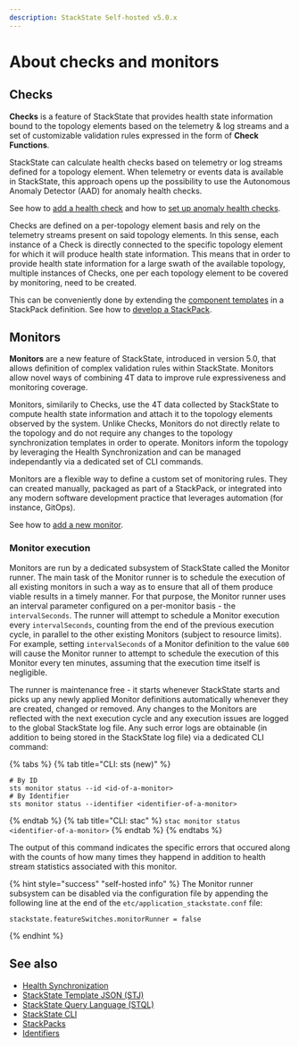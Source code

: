 ```yaml
---
description: StackState Self-hosted v5.0.x
---
```


# About checks and monitors

## Checks

**Checks** is a feature of StackState that provides health state information bound to the topology elements based on the telemetry & log streams and a set of customizable validation rules expressed in the form of **Check Functions**.

StackState can calculate health checks based on telemetry or log streams defined for a topology element. When telemetry or events data is available in StackState, this approach opens up the possibility to use the Autonomous Anomaly Detector \(AAD\) for anomaly health checks.

See how to [add a health check](./add-a-health-check.md) and how to [set up anomaly health checks](./anomaly-health-checks.md).

Checks are defined on a per-topology element basis and rely on the telemetry streams present on said topology elements. In this sense, each instance of a Check is directly connected to the specific topology element for which it will produce health state information. This means that in order to provide health state information for a large swath of the available topology, multiple instances of Checks, one per each topology element to be covered by monitoring, need to be created.

This can be conveniently done by extending the [component templates](../../develop/developer-guides/custom-functions/template-functions.md) in a StackPack definition. See how to [develop a StackPack](../../develop/developer-guides/stackpack/README.md).

## Monitors
**Monitors** are a new feature of StackState, introduced in version 5.0, that allows definition of complex validation rules within StackState. Monitors allow novel ways of combining 4T data to improve rule expressiveness and monitoring coverage.

Monitors, similarily to Checks, use the 4T data collected by StackState to compute health state information and attach it to the topology elements observed by the system. Unlike Checks, Monitors do not directly relate to the topology and do not require any changes to the topology synchronization templates in order to operate. Monitors inform the topology by leveraging the Health Synchronization and can be managed independantly via a dedicated set of CLI commands.

Monitors are a flexible way to define a custom set of monitoring rules. They can created manually, packaged as part of a StackPack, or integrated into any modern software development practice that leverages automation (for instance, GitOps).

See how to [add a new monitor](./add-a-monitor.md).

### Monitor execution
Monitors are run by a dedicated subsystem of StackState called the Monitor runner. The main task of the Monitor runner is to schedule the execution of all existing monitors in such a way as to ensure that all of them produce viable results in a timely manner.
For that purpose, the Monitor runner uses an interval parameter configured on a per-monitor basis - the `intervalSeconds`. The runner will attempt to schedule a Monitor execution every `intervalSeconds`, counting from the end of the previous execution cycle, in parallel to the other existing Monitors (subject to resource limits). For example, setting `intervalSeconds` of a Monitor definition to the value `600` will cause the Monitor runner to attempt to schedule the execution of this Monitor every ten minutes, assuming that the execution time itself is negligible.

The runner is maintenance free - it starts whenever StackState starts and picks up any newly applied Monitor definitions automatically whenever they are created, changed or removed. Any changes to the Monitors are reflected with the next execution cycle and any execution issues are logged to the global StackState log file. Any such error logs are obtainable (in addition to being stored in the StackState log file) via a dedicated CLI command:

{% tabs %}
{% tab title="CLI: sts (new)" %}
```
# By ID
sts monitor status --id <id-of-a-monitor>
# By Identifier
sts monitor status --identifier <identifier-of-a-monitor>
```
{% endtab %}
{% tab title="CLI: stac" %}
`stac monitor status <identifier-of-a-monitor>`
{% endtab %}
{% endtabs %}

The output of this command indicates the specific errors that occured along with the counts of how many times they happend in addition to health stream statistics associated with this monitor.

{% hint style="success" "self-hosted info" %}
The Monitor runner subsystem can be disabled via the configuration file by appending the following line at the end of the `etc/application_stackstate.conf` file:

`stackstate.featureSwitches.monitorRunner = false`

{% endhint %}

## See also
* [Health Synchronization](../../configure/health/health-synchronization)
* [StackState Template JSON \(STJ\)](../../develop/reference/stj/README.md)
* [StackState Query Language \(STQL\)](../../develop/reference/stql_reference.md)
* [StackState CLI](../../setup/cli-install.md)
* [StackPacks](../../stackpacks/about-stackpacks.md)
* [Identifiers](../../configure/topology/identifiers.md)
